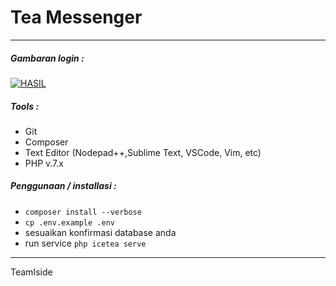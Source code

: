 # Tea Messenger
---
##### Gambaran login :

<p>
<a href="https://ibb.co/cGsuVR"><img src="https://image.ibb.co/gjCuVR/KEREN.png" alt="HASIL" border="0"></a>
</p>

##### Tools :
- Git
- Composer
- Text Editor (Nodepad++,Sublime Text, VSCode, Vim, etc)
- PHP v.7.x
##### Penggunaan / installasi :
- `composer install --verbose`
- `cp .env.example .env`
- sesuaikan konfirmasi database anda
- run service `php icetea serve`

---
TeamIside
